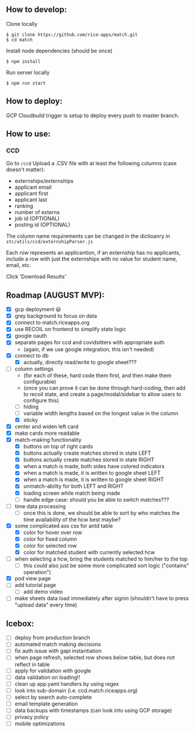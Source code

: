 ## How to develop:

Clone locally
```
$ git clone https://github.com/rice-apps/match.git
$ cd match
```

Install node dependencies (should be once)
```
$ npm install
```

Run server locally
```
$ npm run start
```

## How to deploy:

GCP Cloudbuild trigger is setup to deploy every push to master branch.

## How to use:
### CCD
Go to `/ccd`
Upload a .CSV file with at least the following columns (case doesn't matter):
- externships/externships
- applicant email
- applicant first
- applicant last
- ranking
- number of externs
- job id (OPTIONAL)
- posting id (OPTIONAL)

The column name requirements can be changed in the dictioanry in `stc/utils/ccd/externshipParser.js`

Each row represents an applicantion, if an externship has no applicants, include a row with just the externships with no value for student name, email, etc.

Click 'Download Results'

## Roadmap (AUGUST MVP):

- [x] gcp deployment 😃
- [x] grey background to focus on data
- [x] connect to match.riceapps.org
- [x] use RECOIL on frontend to simplify state logic
- [x] google oauth
- [x] separate pages for ccd and covidsitters with appropriate auth
  - (again, if we use google integration, this isn't needed)
- [x] connect to db
  - [x] actually, directly read/write to google sheet???
- [ ] column settings
  - (for each of these, hard code them first, and then make them configurable)
  - (once you can prove it can be done through hard-coding, then add to recoil state,
    and create a page/modal/sidebar to allow users to configure this)
  - [ ] hiding
  - [ ] variable width lengths based on the longest value in the column
  - [x] sticky
- [x] center and widen left card
- [x] make cards more readable
- [x] match-making functionality
  - [x] buttons on top of right cards
  - [x] buttons actually create matches stored in state LEFT
  - [x] buttons actually create matches stored in state RIGHT
  - [x] when a match is made, both sides have colored indicators
  - [x] when a match is made, it is written to google sheet LEFT
  - [x] when a match is made, it is written to google sheet RIGHT
  - [x] unmatch-ability for both LEFT and RIGHT
  - [x] loading screen while match being made
  - [ ] handle edge case: should you be able to switch matches???
- [ ] time data processing
  - [ ] once this is done, we should be able to sort by who matches the time availability of the hcw best maybe?
- [x] some complicated ass css for antd table 
  - [x] color for hover over row
  - [x] color for fixed column
  - [x] color for selected row
  - [x] color for matched student with currently selected hcw
- [ ] when selecting a hcw, bring the students matched to him/her to the top
  - [ ] this could also just be some more complicated sort logic ("contains" operation")
- [x] pod view page
- [ ] add tutorial page
  - [ ] add demo video
- [ ] make sheets data load immediately after signin (shouldn't have to press "upload data" every time)

## Icebox:
- [ ] deploy from production branch
- [ ] automated match making decisions
- [ ] fix auth issue with gapi instantiation
- [ ] when page refresh, selected row shows below table, but does not reflect in table
- [ ] apply for validation with google
- [ ] data validation on loading!!
- [ ] clean up app.yaml handlers by using regex
- [ ] look into sub-domain (i.e. ccd.match.riceapps.org)
- [ ] select by search auto-complete
- [ ] email template generation
- [ ] data backups with timestamps (can look into using GCP storage) 
- [ ] privacy policy
- [ ] mobile optimizations
